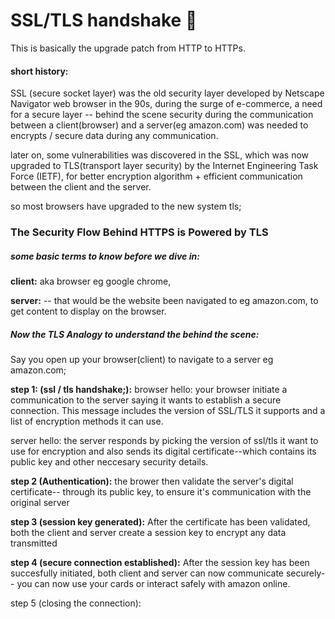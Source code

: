 # SSL/TLS handshake 🤝

This is basically the upgrade patch from HTTP to HTTPs.

#### short history:

SSL (secure socket layer) was the old security layer developed by Netscape Navigator web browser in the 90s, during the surge of e-commerce, a need for a secure layer -- behind the scene security during the communication between a client(browser) and a server(eg amazon.com) was needed to encrypts / secure data during any communication.

later on, some vulnerabilities was discovered in the SSL, which was now upgraded to TLS(transport layer security) by the Internet Engineering Task Force (IETF), for better encryption algorithm + efficient communication between the client and the server.

so most browsers have upgraded to the new system tls;

### The Security Flow Behind HTTPS is Powered by TLS

##### some basic terms to know before we dive in:

**client:** aka browser eg google chrome,

**server:** -- that would be the website been navigated to eg amazon.com, to get content to display on the browser.

##### Now the TLS Analogy to understand the behind the scene:

Say you open up your browser(client) to navigate to a server eg amazon.com;

**step 1: (ssl / tls handshake;):**
browser hello: your browser initiate a communication to the server saying it wants to establish a secure connection. This message includes the version of SSL/TLS it supports and a list of encryption methods it can use.

server hello: the server responds by picking the version of ssl/tls it want to use for encryption and also sends its digital certificate--which contains its public key and other neccesary security details.

**step 2 (Authentication):**
the brower then validate the server's digital certificate-- through its public key, to ensure it's communication with the original server

**step 3 (session key generated):**
After the certificate has been validated, both the client and server create a session key to encrypt any data transmitted

**step 4 (secure connection established):**
After the session key has been succesfully initiated, both client and server can now communicate securely-- you can now use your cards or interact safely with amazon online.

step 5 (closing the connection):
